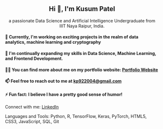<h2 align="center">Hi 👋, I'm Kusum Patel</h2>
<p align="center">a passionate Data Science and Artificial Intelligence Undergraduate from IIIT Naya Raipur, India.</p>

#### 🔭 Currently, I'm working on exciting projects in the realm of data analytics, machine learning and cryptography

#### 🌱 I'm continually expanding my skills in Data Science, Machine Learning, and Frontend Development.

#### 👨‍💻 You can find more about me on my portfolio website: [Portfolio Website](https://pepo09.000webhostapp.com/)

#### 📫 Feel free to reach out to me at kp922004@gmail.com

#### ⚡ Fun fact: I believe I have a pretty good sense of humor!

Connect with me:
[LinkedIn](https://www.linkedin.com/in/kusum-patel/)


Languages and Tools:
Python, R, TensorFlow, Keras, PyTorch, HTML5, CSS3, JavaScript, SQL, Git
